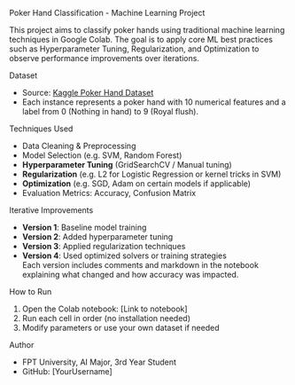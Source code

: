 Poker Hand Classification - Machine Learning Project

This project aims to classify poker hands using traditional machine learning techniques in Google Colab. The goal is to apply core ML best practices such as Hyperparameter Tuning, Regularization, and Optimization to observe performance improvements over iterations.

Dataset
- Source: [Kaggle Poker Hand Dataset](https://www.kaggle.com/datasets)
- Each instance represents a poker hand with 10 numerical features and a label from 0 (Nothing in hand) to 9 (Royal flush).

Techniques Used
- Data Cleaning & Preprocessing
- Model Selection (e.g. SVM, Random Forest)
- **Hyperparameter Tuning** (GridSearchCV / Manual tuning)
- **Regularization** (e.g. L2 for Logistic Regression or kernel tricks in SVM)
- **Optimization** (e.g. SGD, Adam on certain models if applicable)
- Evaluation Metrics: Accuracy, Confusion Matrix

Iterative Improvements
- **Version 1**: Baseline model training  
- **Version 2**: Added hyperparameter tuning  
- **Version 3**: Applied regularization techniques  
- **Version 4**: Used optimized solvers or training strategies  
Each version includes comments and markdown in the notebook explaining what changed and how accuracy was impacted.


How to Run
1. Open the Colab notebook: [Link to notebook]
2. Run each cell in order (no installation needed)
3. Modify parameters or use your own dataset if needed

Author
- FPT University, AI Major, 3rd Year Student
- GitHub: [YourUsername]

